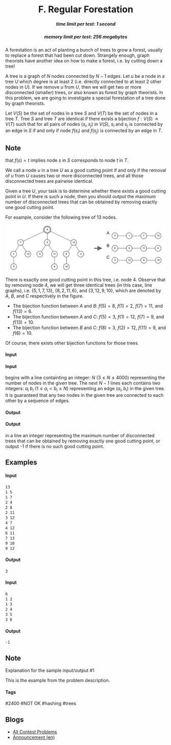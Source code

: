 <h1 style='text-align: center;'> F. Regular Forestation</h1>

<h5 style='text-align: center;'>time limit per test: 1 second</h5>
<h5 style='text-align: center;'>memory limit per test: 256 megabytes</h5>

A forestation is an act of planting a bunch of trees to grow a forest, usually to replace a forest that had been cut down. Strangely enough, graph theorists have another idea on how to make a forest, i.e. by cutting down a tree!

A tree is a graph of $N$ nodes connected by $N - 1$ edges. Let $u$ be a node in a tree $U$ which degree is at least $2$ (i.e. directly connected to at least $2$ other nodes in $U$). If we remove $u$ from $U$, then we will get two or more disconnected (smaller) trees, or also known as forest by graph theorists. In this problem, we are going to investigate a special forestation of a tree done by graph theorists.

Let $V(S)$ be the set of nodes in a tree $S$ and $V(T)$ be the set of nodes in a tree $T$. Tree $S$ and tree $T$ are identical if there exists a bijection $f : V(S) \rightarrow V(T)$ such that for all pairs of nodes $(s_i, s_j)$ in $V(S)$, $s_i$ and $s_j$ is connected by an edge in $S$ if and only if node $f(s_i)$ and $f(s_j)$ is connected by an edge in $T$. 
## Note

 that $f(s) = t$ implies node $s$ in $S$ corresponds to node $t$ in $T$.

We call a node $u$ in a tree $U$ as a good cutting point if and only if the removal of $u$ from $U$ causes two or more disconnected trees, and all those disconnected trees are pairwise identical.

Given a tree $U$, your task is to determine whether there exists a good cutting point in $U$. If there is such a node, then you should output the maximum number of disconnected trees that can be obtained by removing exactly one good cutting point.

For example, consider the following tree of $13$ nodes.

![](images/828f21035ef2c5c2d653418cc12568e344c547c6.png)

There is exactly one good cutting point in this tree, i.e. node $4$. Observe that by removing node $4$, we will get three identical trees (in this case, line graphs), i.e. $\{5, 1, 7, 13\}$, $\{8, 2, 11, 6\}$, and $\{3, 12, 9, 10\}$, which are denoted by $A$, $B$, and $C$ respectively in the figure. 

* The bijection function between $A$ and $B$: $f(5) = 8$, $f(1) = 2$, $f(7) = 11$, and $f(13) = 6$.
* The bijection function between $A$ and $C$: $f(5) = 3$, $f(1) = 12$, $f(7) = 9$, and $f(13) = 10$.
* The bijection function between $B$ and $C$: $f(8) = 3$, $f(2) = 12$, $f(11) = 9$, and $f(6) = 10$.

 Of course, there exists other bijection functions for those trees.
#### Input

#### Input

 begins with a line containting an integer: $N$ ($3 \le N \le 4000$) representing the number of nodes in the given tree. The next $N - 1$ lines each contains two integers: $a_i$ $b_i$ ($1 \le a_i < b_i \le N$) representing an edge $(a_i,b_i)$ in the given tree. It is guaranteed that any two nodes in the given tree are connected to each other by a sequence of edges.

#### Output

#### Output

 in a line an integer representing the maximum number of disconnected trees that can be obtained by removing exactly one good cutting point, or output -1 if there is no such good cutting point.

## Examples

#### Input


```text
13
1 5
1 7
2 4
2 8
2 11
3 12
4 7
4 12
6 11
7 13
9 10
9 12
```
#### Output


```text
3
```
#### Input


```text
6
1 2
1 3
2 4
3 5
3 6
```
#### Output


```text
-1
```
## Note

Explanation for the sample input/output #1

This is the example from the problem description.



#### Tags 

#2400 #NOT OK #hashing #trees 

## Blogs
- [All Contest Problems](../2019-2020_ICPC,_Asia_Jakarta_Regional_Contest_(Online_Mirror,_ICPC_Rules,_Teams_Preferred).md)
- [Announcement (en)](../blogs/Announcement_(en).md)
